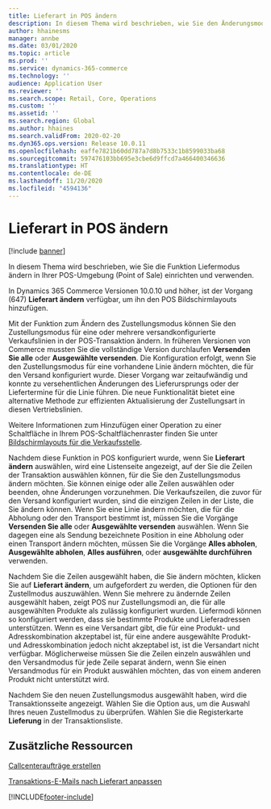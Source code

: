 ```yaml
---
title: Lieferart in POS ändern
description: In diesem Thema wird beschrieben, wie Sie den Änderungsmodus des Zustellvorgangs am POS konfigurieren und verwenden.
author: hhainesms
manager: annbe
ms.date: 03/01/2020
ms.topic: article
ms.prod: ''
ms.service: dynamics-365-commerce
ms.technology: ''
audience: Application User
ms.reviewer: ''
ms.search.scope: Retail, Core, Operations
ms.custom: ''
ms.assetid: ''
ms.search.region: Global
ms.author: hhaines
ms.search.validFrom: 2020-02-20
ms.dyn365.ops.version: Release 10.0.11
ms.openlocfilehash: eaffe7821b60dd787a7d8b7533c1b8599033ba68
ms.sourcegitcommit: 597476103bb695e3cbe6d9ffcd7a466400346636
ms.translationtype: HT
ms.contentlocale: de-DE
ms.lasthandoff: 11/20/2020
ms.locfileid: "4594136"
---
```

# <a name="change-mode-of-delivery-in-pos"></a>Lieferart in POS ändern

[!include [banner](includes/banner.md)]

In diesem Thema wird beschrieben, wie Sie die Funktion Liefermodus ändern in Ihrer POS-Umgebung (Point of Sale) einrichten und verwenden. 

In Dynamics 365 Commerce Versionen 10.0.10 und höher, ist der Vorgang (647) **Lieferart ändern** verfügbar, um ihn den POS Bildschirmlayouts hinzufügen.

Mit der Funktion zum Ändern des Zustellungsmodus können Sie den Zustellungsmodus für eine oder mehrere versandkonfigurierte Verkaufslinien in der POS-Transaktion ändern. In früheren Versionen von Commerce mussten Sie die vollständige Version durchlaufen **Versenden Sie alle** oder **Ausgewählte versenden**. Die Konfiguration erfolgt, wenn Sie den Zustellungsmodus für eine vorhandene Linie ändern möchten, die für den Versand konfiguriert wurde. Dieser Vorgang war zeitaufwändig und konnte zu versehentlichen Änderungen des Lieferursprungs oder der Liefertermine für die Linie führen. Die neue Funktionalität bietet eine alternative Methode zur effizienten Aktualisierung der Zustellungsart in diesen Vertriebslinien.

Weitere Informationen zum Hinzufügen einer Operation zu einer Schaltfläche in Ihrem POS-Schaltflächenraster finden Sie unter [Bildschirmlayouts für die Verkaufsstelle](https://docs.microsoft.com/dynamics365/commerce/pos-screen-layouts).

Nachdem diese Funktion in POS konfiguriert wurde, wenn Sie **Lieferart ändern** auswählen, wird eine Listenseite angezeigt, auf der Sie die Zeilen der Transaktion auswählen können, für die Sie den Zustellungsmodus ändern möchten. Sie können einige oder alle Zeilen auswählen oder beenden, ohne Änderungen vorzunehmen. Die Verkaufszeilen, die zuvor für den Versand konfiguriert wurden, sind die einzigen Zeilen in der Liste, die Sie ändern können. Wenn Sie eine Linie ändern möchten, die für die Abholung oder den Transport bestimmt ist, müssen Sie die Vorgänge **Versenden Sie alle** oder **Ausgewählte versenden** auswählen. Wenn Sie dagegen eine als Sendung bezeichnete Position in eine Abholung oder einen Transport ändern möchten, müssen Sie die Vorgänge **Alles abholen**, **Ausgewählte abholen**, **Alles ausführen**, oder **ausgewählte durchführen** verwenden.

Nachdem Sie die Zeilen ausgewählt haben, die Sie ändern möchten, klicken Sie auf **Lieferart ändern**, um aufgefordert zu werden, die Optionen für den Zustellmodus auszuwählen. Wenn Sie mehrere zu ändernde Zeilen ausgewählt haben, zeigt POS nur Zustellungsmodi an, die für alle ausgewählten Produkte als zulässig konfiguriert wurden. Liefermodi können so konfiguriert werden, dass sie bestimmte Produkte und Lieferadressen unterstützen. Wenn es eine Versandart gibt, die für eine Produkt- und Adresskombination akzeptabel ist, für eine andere ausgewählte Produkt- und Adresskombination jedoch nicht akzeptabel ist, ist die Versandart nicht verfügbar. Möglicherweise müssen Sie die Zeilen einzeln auswählen und den Versandmodus für jede Zeile separat ändern, wenn Sie einen Versandmodus für ein Produkt auswählen möchten, das von einem anderen Produkt nicht unterstützt wird.  

Nachdem Sie den neuen Zustellungsmodus ausgewählt haben, wird die Transaktionsseite angezeigt. Wählen Sie die Option aus, um die Auswahl Ihres neuen Zustellmodus zu überprüfen. Wählen Sie die Registerkarte **Lieferung** in der Transaktionsliste.

## <a name="additional-resources"></a>Zusätzliche Ressourcen

[Callcenteraufträge erstellen](tasks/create-call-center-orders.md)

[Transaktions-E-Mails nach Lieferart anpassen](customize-email-delivery-mode.md)


[!INCLUDE[footer-include](../includes/footer-banner.md)]